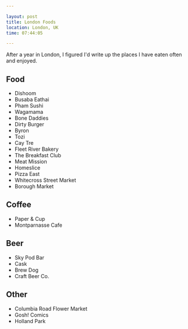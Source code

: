 ```yaml
---

layout: post
title: London Foods
location: London, UK
time: 07:44:05

---
```


After a year in London, I figured I'd write up the places I have eaten often and enjoyed.

## Food

 * Dishoom
 * Busaba Eathai
 * Pham Sushi
 * Wagamama
 * Bone Daddies
 * Dirty Burger
 * Byron
 * Tozi
 * Cay Tre
 * Fleet River Bakery
 * The Breakfast Club
 * Meat Mission
 * Homeslice
 * Pizza East
 * Whitecross Street Market
 * Borough Market 

## Coffee

 * Paper &amp; Cup
 * Montparnasse Cafe

## Beer

 * Sky Pod Bar
 * Cask
 * Brew Dog
 * Craft Beer Co.

## Other

 * Columbia Road Flower Market
 * Gosh! Comics
 * Holland Park
